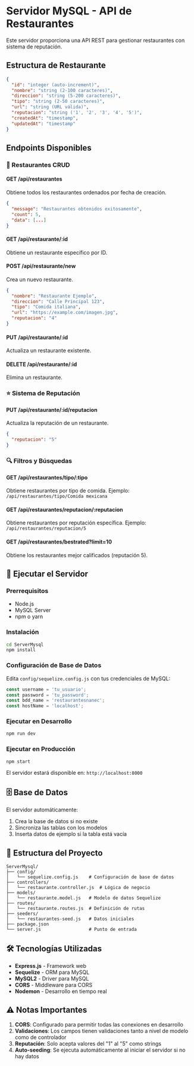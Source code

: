 # Servidor MySQL - API de Restaurantes

Este servidor proporciona una API REST para gestionar restaurantes con sistema de reputación.

## Estructura de Restaurante

```json
{
  "id": "integer (auto-increment)",
  "nombre": "string (2-100 caracteres)",
  "direccion": "string (5-200 caracteres)", 
  "tipo": "string (2-50 caracteres)",
  "url": "string (URL válida)",
  "reputacion": "string ('1', '2', '3', '4', '5')",
  "createdAt": "timestamp",
  "updatedAt": "timestamp"
}
```

## Endpoints Disponibles

### 🏪 Restaurantes CRUD

#### GET /api/restaurantes
Obtiene todos los restaurantes ordenados por fecha de creación.
```json
{
  "message": "Restaurantes obtenidos exitosamente",
  "count": 5,
  "data": [...]
}
```

#### GET /api/restaurante/:id
Obtiene un restaurante específico por ID.

#### POST /api/restaurante/new
Crea un nuevo restaurante.
```json
{
  "nombre": "Restaurante Ejemplo",
  "direccion": "Calle Principal 123",
  "tipo": "Comida italiana",
  "url": "https://example.com/imagen.jpg",
  "reputacion": "4"
}
```

#### PUT /api/restaurante/:id
Actualiza un restaurante existente.

#### DELETE /api/restaurante/:id
Elimina un restaurante.

### ⭐ Sistema de Reputación

#### PUT /api/restaurante/:id/reputacion
Actualiza la reputación de un restaurante.
```json
{
  "reputacion": "5"
}
```

### 🔍 Filtros y Búsquedas

#### GET /api/restaurantes/tipo/:tipo
Obtiene restaurantes por tipo de comida.
Ejemplo: `/api/restaurantes/tipo/Comida mexicana`

#### GET /api/restaurantes/reputacion/:reputacion
Obtiene restaurantes por reputación específica.
Ejemplo: `/api/restaurantes/reputacion/5`

#### GET /api/restaurantes/bestrated?limit=10
Obtiene los restaurantes mejor calificados (reputación 5).

## 🚀 Ejecutar el Servidor

### Prerrequisitos
- Node.js
- MySQL Server
- npm o yarn

### Instalación
```bash
cd ServerMysql
npm install
```

### Configuración de Base de Datos
Edita `config/sequelize.config.js` con tus credenciales de MySQL:
```javascript
const username = 'tu_usuario';
const password = 'tu_password';
const bdd_name = 'restaurantesnanec';
const hostName = 'localhost';
```

### Ejecutar en Desarrollo
```bash
npm run dev
```

### Ejecutar en Producción
```bash
npm start
```

El servidor estará disponible en: `http://localhost:8000`

## 🗄️ Base de Datos

El servidor automáticamente:
1. Crea la base de datos si no existe
2. Sincroniza las tablas con los modelos
3. Inserta datos de ejemplo si la tabla está vacía

## 📁 Estructura del Proyecto

```
ServerMysql/
├── config/
│   └── sequelize.config.js    # Configuración de base de datos
├── controllers/
│   └── restaurante.controller.js  # Lógica de negocio
├── models/
│   └── restaurante.model.js   # Modelo de datos Sequelize
├── routes/
│   └── restaurante.routes.js  # Definición de rutas
├── seeders/
│   └── restaurantes-seed.js   # Datos iniciales
├── package.json
└── server.js                  # Punto de entrada
```

## 🛠️ Tecnologías Utilizadas

- **Express.js** - Framework web
- **Sequelize** - ORM para MySQL
- **MySQL2** - Driver para MySQL
- **CORS** - Middleware para CORS
- **Nodemon** - Desarrollo en tiempo real

## ⚠️ Notas Importantes

1. **CORS**: Configurado para permitir todas las conexiones en desarrollo
2. **Validaciones**: Los campos tienen validaciones tanto a nivel de modelo como de controlador
3. **Reputación**: Solo acepta valores del "1" al "5" como strings
4. **Auto-seeding**: Se ejecuta automáticamente al iniciar el servidor si no hay datos
